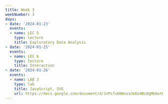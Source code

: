 ```yaml
---
title: Week 3
weekNumber: 3
days:
- date: '2024-01-23'
  events:
  - name: LEC 5
    type: lecture
    title: Exploratory Data Analysis
- date: '2024-01-25'
  events:
  - name: LEC 6
    type: lecture
    title: Interaction
- date: '2024-01-26'
  events:
  - name: LAB 3
    type: lab
    title: JavaScript, SVG
    url: https://docs.google.com/document/d/1nPsfu6NNnvaJeDo4Bc0gMb6etHPZN2_6nOOckkeJjPo/edit?usp=sharing
---
```

